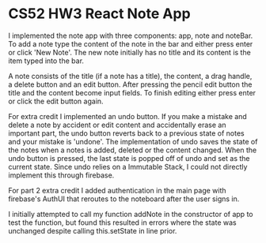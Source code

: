 # CS52 HW3 React Note App

I implemented the note app with three components: app, note and noteBar.
To add a note type the content of the note in the bar and either press enter or click 'New Note'. The new note initially has no title and its content is the item typed into the bar.

A note consists of the title (if a note has a title), the content, a drag handle, a delete button and an edit button. After pressing the pencil edit button the title and the content become input fields. To finish editing either press enter or click the edit button again.

For extra credit I implemented an undo button. If you make a mistake and delete a note by accident or edit content and accidentally erase an important part, the undo button reverts back to a previous state of notes and your mistake is 'undone'.
The implementation of undo saves the state of the notes when a notes is added, deleted or the content changed. When the undo button is pressed, the last state is popped off of undo and set as the current state.
Since undo relies on a Immutable Stack, I could not directly implement this through firebase.

For part 2 extra credit I added authentication in the main page with firebase's AuthUI that reroutes to the noteboard after the user signs in. 

I initially attempted to call my function addNote in the constructor of app to test the function, but found this resulted in errors where the state was unchanged despite calling this.setState in line prior.
